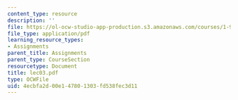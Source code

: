 ```yaml
---
content_type: resource
description: ''
file: https://ol-ocw-studio-app-production.s3.amazonaws.com/courses/1-978-from-nano-to-macro-introduction-to-atomistic-modeling-techniques-january-iap-2007/4ecbfa2d00e147801303fd538fec3d11_lec03.pdf
file_type: application/pdf
learning_resource_types:
- Assignments
parent_title: Assignments
parent_type: CourseSection
resourcetype: Document
title: lec03.pdf
type: OCWFile
uid: 4ecbfa2d-00e1-4780-1303-fd538fec3d11
---
```

